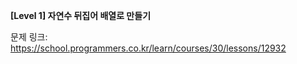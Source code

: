 **[Level 1] 자연수 뒤집어 배열로 만들기**

문제 링크: https://school.programmers.co.kr/learn/courses/30/lessons/12932
